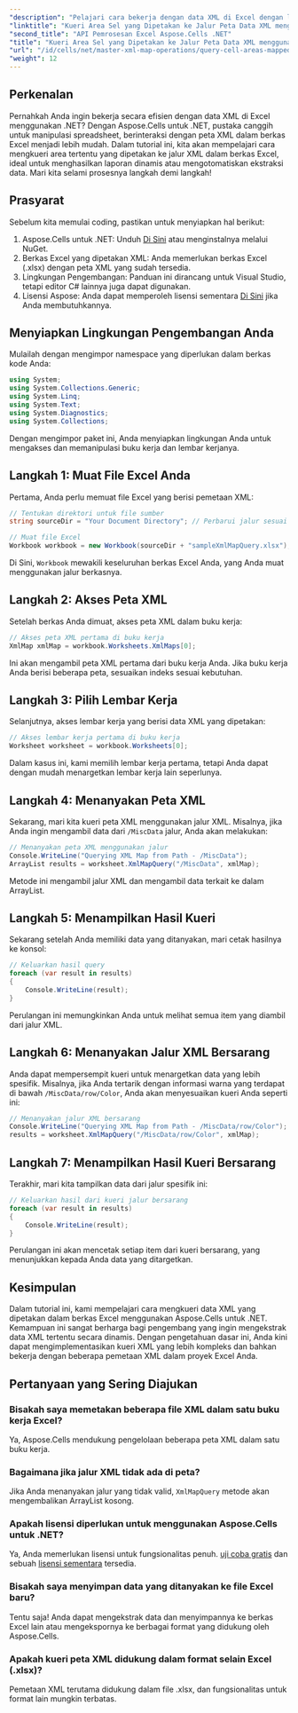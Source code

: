 ```yaml
---
"description": "Pelajari cara bekerja dengan data XML di Excel dengan lancar menggunakan Aspose.Cells untuk .NET. Tutorial komprehensif ini memandu Anda melalui proses kueri area sel yang dipetakan ke jalur XML, memungkinkan Anda mengotomatiskan ekstraksi data dan membuat laporan dinamis dengan mudah."
"linktitle": "Kueri Area Sel yang Dipetakan ke Jalur Peta Data XML menggunakan Aspose.Cells"
"second_title": "API Pemrosesan Excel Aspose.Cells .NET"
"title": "Kueri Area Sel yang Dipetakan ke Jalur Peta Data XML menggunakan Aspose.Cells"
"url": "/id/cells/net/master-xml-map-operations/query-cell-areas-mapped-to-xml-data-map-path/"
"weight": 12
---
```


## Perkenalan

Pernahkah Anda ingin bekerja secara efisien dengan data XML di Excel menggunakan .NET? Dengan Aspose.Cells untuk .NET, pustaka canggih untuk manipulasi spreadsheet, berinteraksi dengan peta XML dalam berkas Excel menjadi lebih mudah. Dalam tutorial ini, kita akan mempelajari cara mengkueri area tertentu yang dipetakan ke jalur XML dalam berkas Excel, ideal untuk menghasilkan laporan dinamis atau mengotomatiskan ekstraksi data. Mari kita selami prosesnya langkah demi langkah!

## Prasyarat

Sebelum kita memulai coding, pastikan untuk menyiapkan hal berikut:

1. Aspose.Cells untuk .NET: Unduh [Di Sini](https://releases.aspose.com/cells/net/) atau menginstalnya melalui NuGet.
2. Berkas Excel yang dipetakan XML: Anda memerlukan berkas Excel (.xlsx) dengan peta XML yang sudah tersedia.
3. Lingkungan Pengembangan: Panduan ini dirancang untuk Visual Studio, tetapi editor C# lainnya juga dapat digunakan.
4. Lisensi Aspose: Anda dapat memperoleh lisensi sementara [Di Sini](https://purchase.aspose.com/temporary-license/) jika Anda membutuhkannya.

## Menyiapkan Lingkungan Pengembangan Anda

Mulailah dengan mengimpor namespace yang diperlukan dalam berkas kode Anda:

```csharp
using System;
using System.Collections.Generic;
using System.Linq;
using System.Text;
using System.Diagnostics;
using System.Collections;
```

Dengan mengimpor paket ini, Anda menyiapkan lingkungan Anda untuk mengakses dan memanipulasi buku kerja dan lembar kerjanya.

## Langkah 1: Muat File Excel Anda

Pertama, Anda perlu memuat file Excel yang berisi pemetaan XML:

```csharp
// Tentukan direktori untuk file sumber
string sourceDir = "Your Document Directory"; // Perbarui jalur sesuai kebutuhan

// Muat file Excel
Workbook workbook = new Workbook(sourceDir + "sampleXmlMapQuery.xlsx");
```

Di Sini, `Workbook` mewakili keseluruhan berkas Excel Anda, yang Anda muat menggunakan jalur berkasnya.

## Langkah 2: Akses Peta XML

Setelah berkas Anda dimuat, akses peta XML dalam buku kerja:

```csharp
// Akses peta XML pertama di buku kerja
XmlMap xmlMap = workbook.Worksheets.XmlMaps[0];
```

Ini akan mengambil peta XML pertama dari buku kerja Anda. Jika buku kerja Anda berisi beberapa peta, sesuaikan indeks sesuai kebutuhan.

## Langkah 3: Pilih Lembar Kerja

Selanjutnya, akses lembar kerja yang berisi data XML yang dipetakan:

```csharp
// Akses lembar kerja pertama di buku kerja
Worksheet worksheet = workbook.Worksheets[0];
```

Dalam kasus ini, kami memilih lembar kerja pertama, tetapi Anda dapat dengan mudah menargetkan lembar kerja lain seperlunya.

## Langkah 4: Menanyakan Peta XML

Sekarang, mari kita kueri peta XML menggunakan jalur XML. Misalnya, jika Anda ingin mengambil data dari `/MiscData` jalur, Anda akan melakukan:

```csharp
// Menanyakan peta XML menggunakan jalur
Console.WriteLine("Querying XML Map from Path - /MiscData");
ArrayList results = worksheet.XmlMapQuery("/MiscData", xmlMap);
```

Metode ini mengambil jalur XML dan mengambil data terkait ke dalam ArrayList.

## Langkah 5: Menampilkan Hasil Kueri

Sekarang setelah Anda memiliki data yang ditanyakan, mari cetak hasilnya ke konsol:

```csharp
// Keluarkan hasil query
foreach (var result in results)
{
    Console.WriteLine(result);
}
```

Perulangan ini memungkinkan Anda untuk melihat semua item yang diambil dari jalur XML.

## Langkah 6: Menanyakan Jalur XML Bersarang

Anda dapat mempersempit kueri untuk menargetkan data yang lebih spesifik. Misalnya, jika Anda tertarik dengan informasi warna yang terdapat di bawah `/MiscData/row/Color`, Anda akan menyesuaikan kueri Anda seperti ini:

```csharp
// Menanyakan jalur XML bersarang
Console.WriteLine("Querying XML Map from Path - /MiscData/row/Color");
results = worksheet.XmlMapQuery("/MiscData/row/Color", xmlMap);
```

## Langkah 7: Menampilkan Hasil Kueri Bersarang

Terakhir, mari kita tampilkan data dari jalur spesifik ini:

```csharp
// Keluarkan hasil dari kueri jalur bersarang
foreach (var result in results)
{
    Console.WriteLine(result);
}
```

Perulangan ini akan mencetak setiap item dari kueri bersarang, yang menunjukkan kepada Anda data yang ditargetkan.

## Kesimpulan

Dalam tutorial ini, kami mempelajari cara mengkueri data XML yang dipetakan dalam berkas Excel menggunakan Aspose.Cells untuk .NET. Kemampuan ini sangat berharga bagi pengembang yang ingin mengekstrak data XML tertentu secara dinamis. Dengan pengetahuan dasar ini, Anda kini dapat mengimplementasikan kueri XML yang lebih kompleks dan bahkan bekerja dengan beberapa pemetaan XML dalam proyek Excel Anda. 

## Pertanyaan yang Sering Diajukan

### Bisakah saya memetakan beberapa file XML dalam satu buku kerja Excel?  
Ya, Aspose.Cells mendukung pengelolaan beberapa peta XML dalam satu buku kerja.

### Bagaimana jika jalur XML tidak ada di peta?  
Jika Anda menanyakan jalur yang tidak valid, `XmlMapQuery` metode akan mengembalikan ArrayList kosong.

### Apakah lisensi diperlukan untuk menggunakan Aspose.Cells untuk .NET?  
Ya, Anda memerlukan lisensi untuk fungsionalitas penuh. [uji coba gratis](https://releases.aspose.com/) dan sebuah [lisensi sementara](https://purchase.aspose.com/temporary-license/) tersedia.

### Bisakah saya menyimpan data yang ditanyakan ke file Excel baru?  
Tentu saja! Anda dapat mengekstrak data dan menyimpannya ke berkas Excel lain atau mengekspornya ke berbagai format yang didukung oleh Aspose.Cells.

### Apakah kueri peta XML didukung dalam format selain Excel (.xlsx)?  
Pemetaan XML terutama didukung dalam file .xlsx, dan fungsionalitas untuk format lain mungkin terbatas.